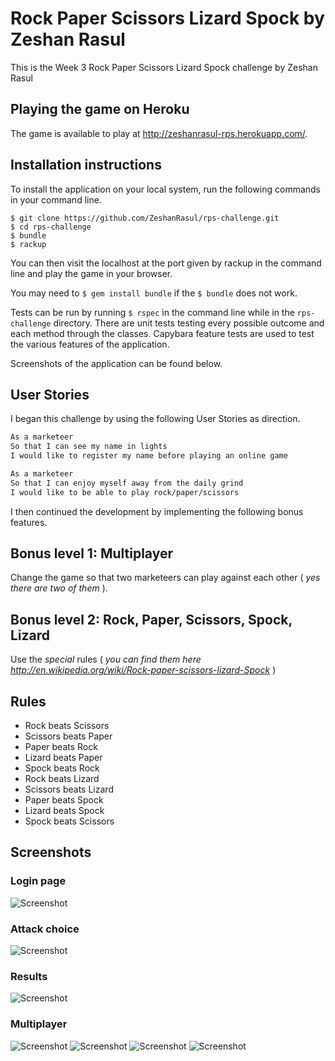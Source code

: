 # Rock Paper Scissors Lizard Spock by Zeshan Rasul

 This is the Week 3 Rock Paper Scissors Lizard Spock challenge by Zeshan Rasul
 
## Playing the game on Heroku

The game is available to play at http://zeshanrasul-rps.herokuapp.com/.  

## Installation instructions

To install the application on your local system, run the following commands in your command line.

```
$ git clone https://github.com/ZeshanRasul/rps-challenge.git
$ cd rps-challenge
$ bundle
$ rackup
```
You can then visit the localhost at the port given by rackup in the command line and play the game in your browser.

You may need to `$ gem install bundle` if the `$ bundle` does not work.

Tests can be run by running `$ rspec` in the command line while in the `rps-challenge` directory.  There are unit tests testing every possible outcome and each method through the classes.  Capybara feature tests are used to test the various features of the application.

Screenshots of the application can be found below.

## User Stories

I began this challenge by using the following User Stories as direction.

```sh
As a marketeer
So that I can see my name in lights
I would like to register my name before playing an online game

As a marketeer
So that I can enjoy myself away from the daily grind
I would like to be able to play rock/paper/scissors
```

I then continued the development by implementing the following bonus features.

## Bonus level 1: Multiplayer

Change the game so that two marketeers can play against each other ( _yes there are two of them_ ).

## Bonus level 2: Rock, Paper, Scissors, Spock, Lizard

Use the _special_ rules ( _you can find them here http://en.wikipedia.org/wiki/Rock-paper-scissors-lizard-Spock_ )

## Rules

- Rock beats Scissors
- Scissors beats Paper
- Paper beats Rock
- Lizard beats Paper
- Spock beats Rock
- Rock beats Lizard
- Scissors beats Lizard
- Paper beats Spock
- Lizard beats Spock
- Spock beats Scissors

## Screenshots

### Login page
![Screenshot](http://imgur.com/OZNtviJ)

### Attack choice
![Screenshot](http://imgur.com/EqdbKLW)

### Results
![Screenshot](http://imgur.com/snl67IG)

### Multiplayer
![Screenshot](http://imgur.com/d1knLZ2)
![Screenshot](http://imgur.com/VwFYmaQ)
![Screenshot](http://imgur.com/d1nAox6)
![Screenshot](http://imgur.com/7DJQ2iH)
